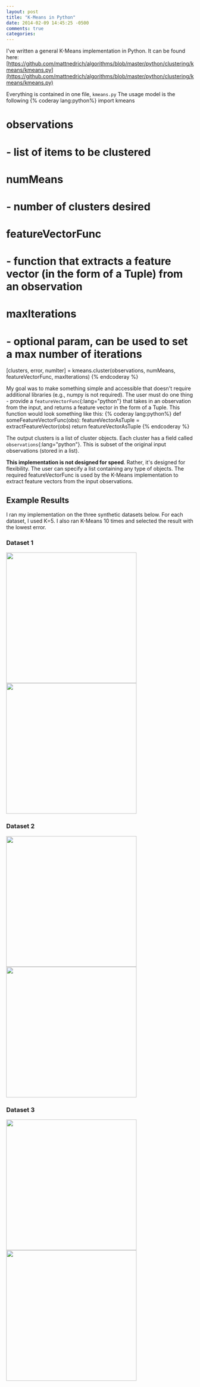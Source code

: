 ```yaml
---
layout: post
title: "K-Means in Python"
date: 2014-02-09 14:45:25 -0500
comments: true
categories: 
---
```


I've written a general K-Means implementation in Python. It can be found here:<br>
[https://github.com/mattnedrich/algorithms/blob/master/python/clustering/kmeans/kmeans.py](https://github.com/mattnedrich/algorithms/blob/master/python/clustering/kmeans/kmeans.py)

Everything is contained in one file, <code>kmeans.py</code> The usage model is the following
{% coderay lang:python%}
import kmeans

# observations
#  - list of items to be clustered
# numMeans
#  - number of clusters desired
# featureVectorFunc
#  - function that extracts a feature vector (in the form of a Tuple) from an observation
# maxIterations
#  - optional param, can be used to set a max number of iterations
[clusters, error, numIter] = kmeans.cluster(observations, numMeans, featureVectorFunc, maxIterations)
{% endcoderay %}

My goal was to make something simple and accessible that doesn't require additional libraries (e.g., numpy is not required). The user must do one thing - provide a `featureVectorFunc`{:lang="python"} that takes in an observation from the input, and returns a feature vector in the form of a Tuple. This function would look something like this:
{% coderay lang:python%}
def someFeatureVectorFunc(obs):
    featureVectorAsTuple = extractFeatureVector(obs)
    return featureVectorAsTuple
{% endcoderay %}

The output clusters is a list of cluster objects. Each cluster has a field called `observations`{:lang="python"}. This is subset of the original input observations (stored in a list).

<div class="note">
<b>This implementation is not designed for speed</b>. Rather, it's designed for flexibility. The user can specify a list containing any type of objects. The required featureVectorFunc is used by the K-Means implementation to extract feature vectors from the input observations.
</div>

## Example Results
I ran my implementation on the three synthetic datasets below. For each dataset, I used K=5. I also ran K-Means 10 times and selected the result with the lowest error.

### Dataset 1

<img width="350px" src="{{ root_url }}/images/kmeans_python/basicDataPoints.png"/>
<img width="350px" src="{{ root_url }}/images/kmeans_python/basicDataResult.png"/>

### Dataset 2

<img width="350px" src="{{ root_url }}/images/kmeans_python/roundDataSetPoints.png"/>
<img width="350px" src="{{ root_url }}/images/kmeans_python/roundDataSetResult.png"/>


### Dataset 3

<img width="350px" src="{{ root_url }}/images/kmeans_python/gaussianWithRoundPoints.png"/>
<img width="350px" src="{{ root_url }}/images/kmeans_python/gaussianWithRoundResult.png"/>
